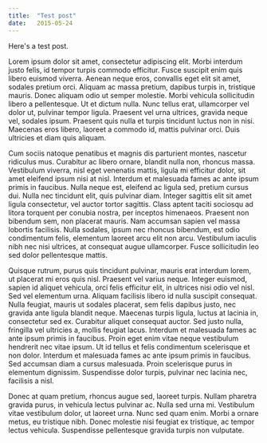 ```yaml
---
title:  "Test post"
date:   2015-05-24
---
```

Here's a test post.

Lorem ipsum dolor sit amet, consectetur adipiscing elit. Morbi interdum justo felis, id tempor turpis commodo efficitur. Fusce suscipit enim quis libero euismod viverra. Aenean neque eros, convallis eget elit sit amet, sodales pretium orci. Aliquam ac massa pretium, dapibus turpis in, tristique mauris. Donec aliquam odio ut semper molestie. Morbi vehicula sollicitudin libero a pellentesque. Ut et dictum nulla. Nunc tellus erat, ullamcorper vel dolor ut, pulvinar tempor ligula. Praesent vel urna ultrices, gravida neque vel, sodales ipsum. Praesent quis nulla et turpis tincidunt luctus non in nisi. Maecenas eros libero, laoreet a commodo id, mattis pulvinar orci. Duis ultricies et diam quis aliquam.

Cum sociis natoque penatibus et magnis dis parturient montes, nascetur ridiculus mus. Curabitur ac libero ornare, blandit nulla non, rhoncus massa. Vestibulum viverra, nisl eget venenatis mattis, ligula mi efficitur dolor, sit amet eleifend ipsum nisi at nisl. Interdum et malesuada fames ac ante ipsum primis in faucibus. Nulla neque est, eleifend ac ligula sed, pretium cursus dui. Nulla nec tincidunt elit, quis pulvinar diam. Integer sagittis elit sit amet ligula consectetur, vel auctor tortor sagittis. Class aptent taciti sociosqu ad litora torquent per conubia nostra, per inceptos himenaeos. Praesent non bibendum sem, non placerat mauris. Nam accumsan sapien vel massa lobortis facilisis. Nulla sodales, ipsum nec rhoncus bibendum, est odio condimentum felis, elementum laoreet arcu elit non arcu. Vestibulum iaculis nibh nec nisi ultrices, at consequat augue ullamcorper. Fusce sollicitudin leo sed dolor pellentesque mattis.

Quisque rutrum, purus quis tincidunt pulvinar, mauris erat interdum lorem, ut placerat mi eros quis nisl. Praesent vel varius neque. Integer euismod, sapien id aliquet vehicula, orci felis efficitur elit, in ultrices nisi odio vel nisl. Sed vel elementum urna. Aliquam facilisis libero id nulla suscipit consequat. Nulla feugiat, mauris ut sodales placerat, sem felis dapibus justo, nec gravida ante ligula blandit neque. Maecenas turpis ligula, luctus at lacinia in, consectetur sed ex. Curabitur aliquet consequat auctor. Sed justo nulla, fringilla vel ultricies a, mollis feugiat lacus. Interdum et malesuada fames ac ante ipsum primis in faucibus. Proin eget enim vitae neque vestibulum hendrerit nec vitae ipsum. Ut id tellus et felis condimentum scelerisque et non dolor. Interdum et malesuada fames ac ante ipsum primis in faucibus. Sed accumsan diam a cursus malesuada. Proin scelerisque purus in elementum dignissim. Suspendisse dolor turpis, pulvinar nec lacinia nec, facilisis a nisl.

Donec at quam pretium, rhoncus augue sed, laoreet turpis. Nullam pharetra gravida purus, in vehicula lectus pulvinar ac. Nulla sed urna mi. Vestibulum vitae vestibulum dolor, ut laoreet urna. Nunc sed quam enim. Morbi a ornare metus, eu tristique nibh. Donec molestie nisi feugiat ex tristique, ac tempor lectus vehicula. Suspendisse pellentesque gravida turpis non vulputate. 

